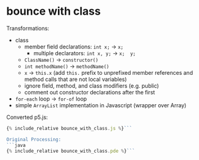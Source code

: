 ---
---

<script src="../p5/p5.min.js"></script>
<script src="bounce_with_class.js"></script>

# bounce with class

Transformations:
- class
    - member field declarations: `int x;` -> `x;`
        - multiple declarators: `int x, y;` -> `x;  y;`
    - `ClassName()` -> `constructor()`
    - `int methodName()` -> `methodName()`
    - `x` -> `this.x`  (add `this.` prefix to unprefixed member references and
      method calls that are not local variables)
    - ignore field, method, and class modifiers (e.g. public)
    - comment out constructor declarations after the first
- `for-each` loop -> `for-of` loop
- simple `ArrayList` implementation in Javascript (wrapper over Array)
    


<main></main>

Converted p5.js:
```javascript
{% include_relative bounce_with_class.js %}```

Original Processing:
```java
{% include_relative bounce_with_class.pde %}```

